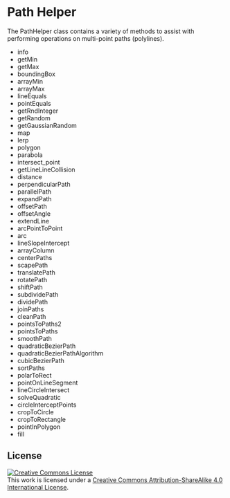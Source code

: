 # Path Helper

The PathHelper class contains a variety of methods to assist with performing operations
on multi-point paths (polylines).

 - info
 - getMin
 - getMax
 - boundingBox
 - arrayMin
 - arrayMax
 - lineEquals
 - pointEquals
 - getRndInteger
 - getRandom
 - getGaussianRandom
 - map
 - lerp
 - polygon
 - parabola
 - intersect_point
 - getLineLineCollision
 - distance
 - perpendicularPath
 - parallelPath
 - expandPath
 - offsetPath
 - offsetAngle
 - extendLine
 - arcPointToPoint
 - arc
 - lineSlopeIntercept
 - arrayColumn
 - centerPaths
 - scapePath
 - translatePath
 - rotatePath
 - shiftPath
 - subdividePath
 - dividePath
 - joinPaths
 - cleanPath
 - pointsToPaths2
 - pointsToPaths
 - smoothPath
 - quadraticBezierPath
 - quadraticBezierPathAlgorithm
 - cubicBezierPath
 - sortPaths
 - polarToRect
 - pointOnLineSegment
 - lineCircleIntersect
 - solveQuadratic
 - circleInterceptPoints
 - cropToCircle
 - cropToRectangle
 - pointInPolygon
 - fill

## License

<a rel="license" href="http://creativecommons.org/licenses/by-sa/4.0/"><img alt="Creative Commons License" style="border-width:0" src="https://i.creativecommons.org/l/by-sa/4.0/88x31.png" /></a><br />This work is licensed under a <a rel="license" href="http://creativecommons.org/licenses/by-sa/4.0/">Creative Commons Attribution-ShareAlike 4.0 International License</a>.
